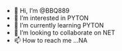 - 👋 Hi, I’m @BBQ889
- 👀 I’m interested in PYTON
- 🌱 I’m currently learning PYTON
- 💞️ I’m looking to collaborate on NET
- 📫 How to reach me ...NA

<!---
BBQ889/BBQ889 is a ✨ special ✨ repository because its `README.md` (this file) appears on your GitHub profile.
You can click the Preview link to take a look at your changes.
--->
